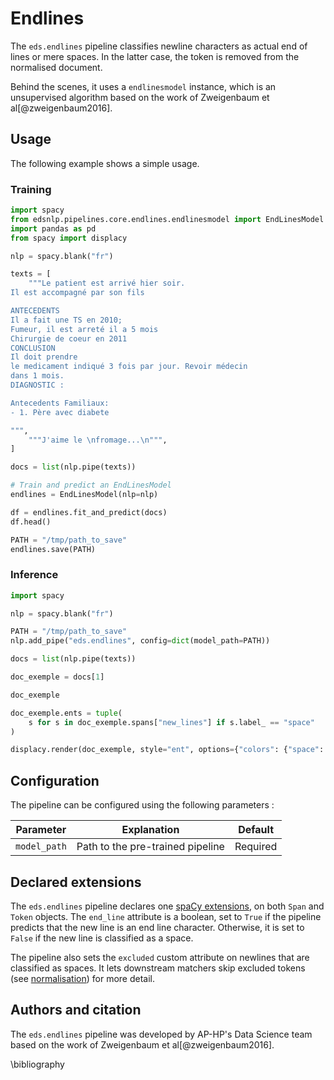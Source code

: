# Endlines

The `eds.endlines` pipeline classifies newline characters as actual end of lines or mere spaces. In the latter case, the token is removed from the normalised document.

Behind the scenes, it uses a `endlinesmodel` instance, which is an unsupervised algorithm based on the work of Zweigenbaum et al[@zweigenbaum2016].

## Usage

The following example shows a simple usage.

### Training

```python
import spacy
from edsnlp.pipelines.core.endlines.endlinesmodel import EndLinesModel
import pandas as pd
from spacy import displacy

nlp = spacy.blank("fr")

texts = [
    """Le patient est arrivé hier soir.
Il est accompagné par son fils

ANTECEDENTS
Il a fait une TS en 2010;
Fumeur, il est arreté il a 5 mois
Chirurgie de coeur en 2011
CONCLUSION
Il doit prendre
le medicament indiqué 3 fois par jour. Revoir médecin
dans 1 mois.
DIAGNOSTIC :

Antecedents Familiaux:
- 1. Père avec diabete

""",
    """J'aime le \nfromage...\n""",
]

docs = list(nlp.pipe(texts))

# Train and predict an EndLinesModel
endlines = EndLinesModel(nlp=nlp)

df = endlines.fit_and_predict(docs)
df.head()

PATH = "/tmp/path_to_save"
endlines.save(PATH)
```

### Inference

```python
import spacy

nlp = spacy.blank("fr")

PATH = "/tmp/path_to_save"
nlp.add_pipe("eds.endlines", config=dict(model_path=PATH))

docs = list(nlp.pipe(texts))

doc_exemple = docs[1]

doc_exemple

doc_exemple.ents = tuple(
    s for s in doc_exemple.spans["new_lines"] if s.label_ == "space"
)

displacy.render(doc_exemple, style="ent", options={"colors": {"space": "red"}})
```

## Configuration

The pipeline can be configured using the following parameters :

| Parameter    | Explanation                      | Default  |
| ------------ | -------------------------------- | -------- |
| `model_path` | Path to the pre-trained pipeline | Required |

## Declared extensions

The `eds.endlines` pipeline declares one [spaCy extensions](https://spacy.io/usage/processing-pipelines#custom-components-attributes), on both `Span` and `Token` objects. The `end_line` attribute is a boolean, set to `True` if the pipeline predicts that the new line is an end line character. Otherwise, it is set to `False` if the new line is classified as a space.

The pipeline also sets the `excluded` custom attribute on newlines that are classified as spaces. It lets downstream matchers skip excluded tokens (see [normalisation](./normalisation.md)) for more detail.

## Authors and citation

The `eds.endlines` pipeline was developed by AP-HP's Data Science team based on the work of Zweigenbaum et al[@zweigenbaum2016].

\bibliography
